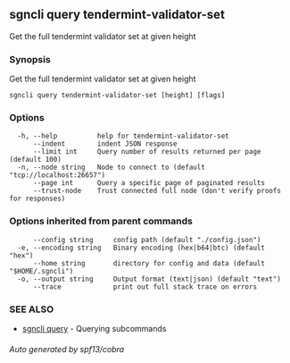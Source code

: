 ## sgncli query tendermint-validator-set

Get the full tendermint validator set at given height

### Synopsis

Get the full tendermint validator set at given height

```
sgncli query tendermint-validator-set [height] [flags]
```

### Options

```
  -h, --help          help for tendermint-validator-set
      --indent        indent JSON response
      --limit int     Query number of results returned per page (default 100)
  -n, --node string   Node to connect to (default "tcp://localhost:26657")
      --page int      Query a specific page of paginated results
      --trust-node    Trust connected full node (don't verify proofs for responses)
```

### Options inherited from parent commands

```
      --config string     config path (default "./config.json")
  -e, --encoding string   Binary encoding (hex|b64|btc) (default "hex")
      --home string       directory for config and data (default "$HOME/.sgncli")
  -o, --output string     Output format (text|json) (default "text")
      --trace             print out full stack trace on errors
```

### SEE ALSO

* [sgncli query](sgncli_query.md)	 - Querying subcommands

###### Auto generated by spf13/cobra

